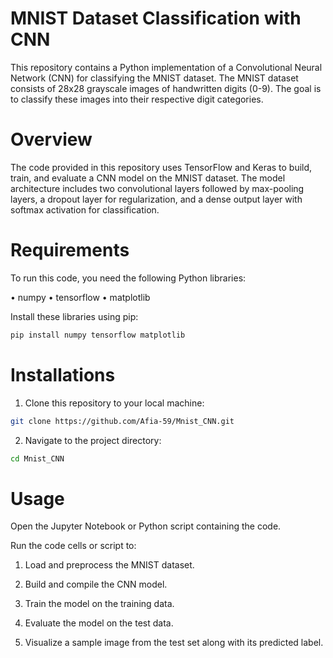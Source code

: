 # MNIST Dataset Classification with CNN
This repository contains a Python implementation of a Convolutional Neural Network (CNN) for classifying the MNIST dataset. The MNIST dataset consists of 28x28 grayscale images of handwritten digits (0-9). The goal is to classify these images into their respective digit categories.

# Overview
The code provided in this repository uses TensorFlow and Keras to build, train, and evaluate a CNN model on the MNIST dataset. The model architecture includes two convolutional layers followed by max-pooling layers, a dropout layer for regularization, and a dense output layer with softmax activation for classification.

# Requirements
To run this code, you need the following Python libraries:

• numpy
• tensorflow
• matplotlib

Install these libraries using pip:
```bash
pip install numpy tensorflow matplotlib
```

# Installations

1. Clone this repository to your local machine:

```bash
git clone https://github.com/Afia-59/Mnist_CNN.git
```

2. Navigate to the project directory:

```bash
cd Mnist_CNN
```

# Usage
Open the Jupyter Notebook or Python script containing the code.

Run the code cells or script to:

 1. Load and preprocess the MNIST dataset.

 2. Build and compile the CNN model.

 3. Train the model on the training data.

 4. Evaluate the model on the test data.

 5. Visualize a sample image from the test set along with its predicted label.
